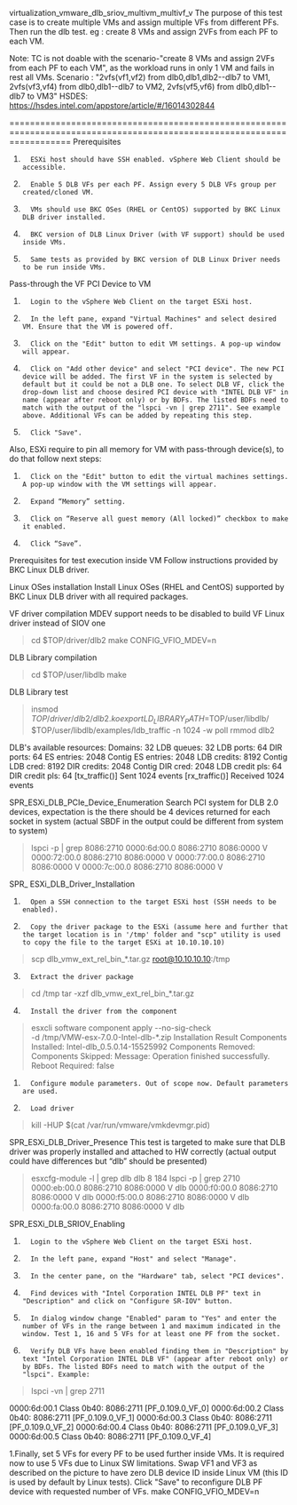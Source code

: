 virtualization_vmware_dlb_sriov_multivm_multivf_v
The purpose of this test case is to create multiple VMs and assign multiple VFs from different PFs. Then run the dlb test.
eg : create 8 VMs and assign 2VFs from each PF to each VM.  

Note: TC is not doable  with the scenario-"create 8 VMs and assign 2VFs from each PF to each VM", as the workload runs in only 1 VM and fails in rest all VMs.
Scenario : "2vfs(vf1,vf2) from dlb0,dlb1,dlb2--dlb7 to VM1,
            2vfs(vf3,vf4) from dlb0,dlb1--dlb7 to VM2,
            2vfs(vf5,vf6) from dlb0,dlb1--dlb7 to VM3"
HSDES: https://hsdes.intel.com/appstore/article/#/16014302844

========================================================================================================================
Prerequisites 
1.       ESXi host should have SSH enabled. vSphere Web Client should be accessible.
2.       Enable 5 DLB VFs per each PF. Assign every 5 DLB VFs group per created/cloned VM.
3.       VMs should use BKC OSes (RHEL or CentOS) supported by BKC Linux DLB driver installed.
4.       BKC version of DLB Linux Driver (with VF support) should be used inside VMs.
5.       Same tests as provided by BKC version of DLB Linux Driver needs to be run inside VMs.

Pass-through the VF PCI Device to VM
1.       Login to the vSphere Web Client on the target ESXi host.
2.       In the left pane, expand "Virtual Machines" and select desired VM. Ensure that the VM is powered off.
3.       Click on the "Edit" button to edit VM settings. A pop-up window will appear.
4.       Click on "Add other device" and select "PCI device". The new PCI device will be added. The first VF in the system is selected by default but it could be not a DLB one. To select DLB VF, click the drop-down list and choose desired PCI device with "INTEL DLB VF" in name (appear after reboot only) or by BDFs. The listed BDFs need to match with the output of the "lspci -vn | grep 2711". See example above. Additional VFs can be added by repeating this step.
5.       Click "Save".

Also, ESXi require to pin all memory for VM with pass-through device(s), to do that follow next steps:
1.       Click on the "Edit" button to edit the virtual machines settings. A pop-up window with the VM settings will appear.
2.       Expand “Memory” setting.
3.       Click on “Reserve all guest memory (All locked)” checkbox to make it enabled.
4.       Click “Save”.

Prerequisites for test execution inside VM
Follow instructions provided by BKC Linux DLB driver.

Linux OSes installation
Install Linux OSes (RHEL and CentOS) supported by BKC Linux DLB driver with all required packages.

VF driver compilation
MDEV support needs to be disabled to build VF Linux driver instead of SIOV one

> cd $TOP/driver/dlb2
> make CONFIG_VFIO_MDEV=n

DLB Library compilation
> cd $TOP/user/libdlb
> make

DLB Library test
> insmod $TOP/driver/dlb2/dlb2.ko
> export LD_LIBRARY_PATH=$TOP/user/libdlb/
> $TOP/user/libdlb/examples/ldb_traffic -n 1024 -w poll
> rmmod dlb2

DLB's available resources:
Domains: 32
LDB queues: 32
LDB ports: 64
DIR ports: 64
ES entries: 2048
Contig ES entries: 2048
LDB credits: 8192
Contig LDB cred: 8192
DIR credits: 2048
Contig DIR cred: 2048
LDB credit pls: 64
DIR credit pls: 64
[tx_traffic()] Sent 1024 events
[rx_traffic()] Received 1024 events

SPR_ESXi_DLB_PCIe_Device_Enumeration
Search PCI system for DLB 2.0 devices, expectation is the there should be 4 devices returned for each socket in system (actual SBDF in the output could be different from system to system)

> lspci -p | grep 8086:2710
0000:6d:00.0 8086:2710 8086:0000                V
0000:72:00.0 8086:2710 8086:0000                V
0000:77:00.0 8086:2710 8086:0000                V
0000:7c:00.0 8086:2710 8086:0000                V


SPR_ ESXi_DLB_Driver_Installation
1.       Open a SSH connection to the target ESXi host (SSH needs to be enabled).
2.       Copy the driver package to the ESXi (assume here and further that the target location is in '/tmp' folder and "scp" utility is used to copy the file to the target ESXi at 10.10.10.10)
> scp dlb_vmw_ext_rel_bin_*.tar.gz root@10.10.10.10:/tmp
3.       Extract the driver package
> cd /tmp
> tar -xzf dlb_vmw_ext_rel_bin_*.tar.gz
4.       Install the driver from the component
> esxcli software component apply --no-sig-check \
  -d /tmp/VMW-esx-7.0.0-Intel-dlb-*.zip
Installation Result
     Components Installed: Intel-dlb_0.5.0.14-15525992
     Components Removed:
     Components Skipped:
     Message: Operation finished successfully.
     Reboot Required: false
1.       Configure module parameters. Out of scope now. Default parameters are used.
2.       Load driver
> kill -HUP $(cat /var/run/vmware/vmkdevmgr.pid)

SPR_ESXi_DLB_Driver_Presence
This test is targeted to make sure that DLB driver was properly installed and attached to HW correctly (actual output could have differences but “dlb” should be presented)

> esxcfg-module -l | grep dlb
  dlb                      8    184
> lspci -p | grep 2710
0000:eb:00.0 8086:2710 8086:0000 V dlb
0000:f0:00.0 8086:2710 8086:0000 V dlb
0000:f5:00.0 8086:2710 8086:0000 V dlb
0000:fa:00.0 8086:2710 8086:0000 V dlb

SPR_ESXi_DLB_SRIOV_Enabling
1.       Login to the vSphere Web Client on the target ESXi host.
2.       In the left pane, expand "Host" and select "Manage".
3.       In the center pane, on the "Hardware" tab, select "PCI devices".
4.       Find devices with "Intel Corporation INTEL DLB PF" text in "Description" and click on "Configure SR-IOV" button.
5.       In dialog window change "Enabled" param to "Yes" and enter the number of VFs in the range between 1 and maximum indicated in the window. Test 1, 16 and 5 VFs for at least one PF from the socket.
6.       Verify DLB VFs have been enabled finding them in "Description" by text "Intel Corporation INTEL DLB VF" (appear after reboot only) or by BDFs. The listed BDFs need to match with the output of the "lspci". Example:

> lspci -vn | grep 2711

0000:6d:00.1 Class 0b40: 8086:2711 [PF_0.109.0_VF_0]
0000:6d:00.2 Class 0b40: 8086:2711 [PF_0.109.0_VF_1]
0000:6d:00.3 Class 0b40: 8086:2711 [PF_0.109.0_VF_2]
0000:6d:00.4 Class 0b40: 8086:2711 [PF_0.109.0_VF_3]
0000:6d:00.5 Class 0b40: 8086:2711 [PF_0.109.0_VF_4]

1.Finally, set 5 VFs for every PF to be used further inside VMs. It is required now to use 5 VFs due to Linux SW limitations. Swap VF1 and VF3 as described on the picture to have zero DLB device ID inside Linux VM (this ID is used by default by Linux tests). Click "Save" to reconfigure DLB PF device with requested number of VFs.
make CONFIG_VFIO_MDEV=n
